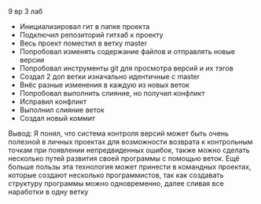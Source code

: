 9 вр 3 лаб

- Инициализировал гит в папке проекта
- Подключил репозиторий гитхаб к проекту
- Весь проект поместил в ветку master
- Попробовал изменять содержание файлов и отправлять новые версии
- Попробовал инструменты git для просмотра версий и их тэгов
- Создал 2 доп ветки изначально идентичные с master
- Внёс разные изменения в каждую из новых веток
- Попробовал выполнить слияние, но получил конфликт
- Исправил конфликт
- Выполнил слияние веток
- Создал новый коммит

Вывод: Я понял, что система контроля версий может быть очень полезной в личных проектах для возможности возврата 
к контрольным точкам при появлении непредвиденных ошибок, также можно сделать несколько путей развития своей 
программы с помощью веток. Ещё больше пользы эта технология может принести в командных проектах, которые создают несколько программистов, 
так как создавать структуру программы можно одновременно, далее сливая все наработки в одну ветку
